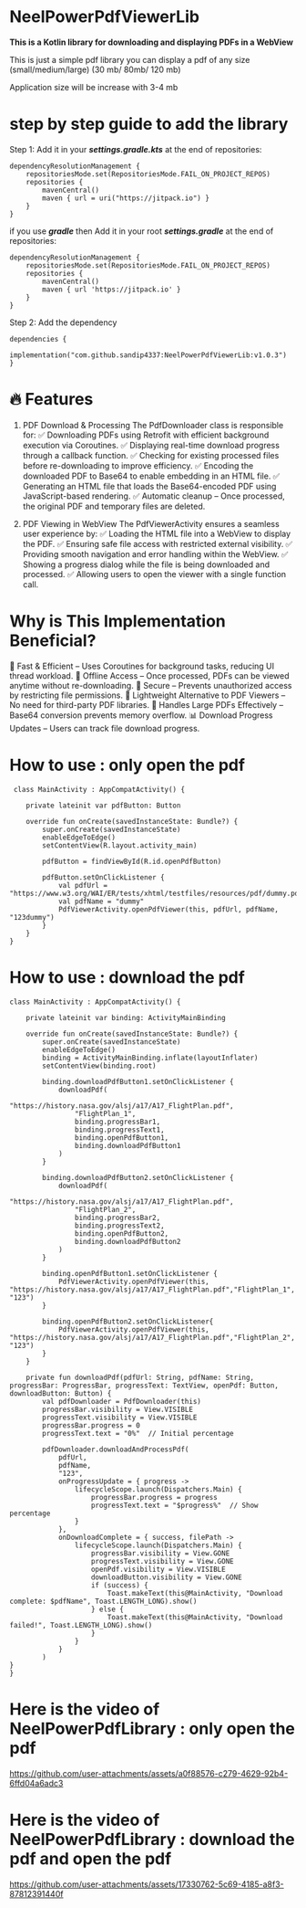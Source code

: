 # NeelPowerPdfViewerLib

**This is a Kotlin library for downloading and displaying PDFs in a WebView**

This is just a simple pdf library you can display a pdf of any size (small/medium/large) (30 mb/ 80mb/ 120 mb)

Application size will be increase with 3-4 mb

# step by step guide to add the library

Step 1: Add it in your ***settings.gradle.kts*** at the end of repositories:

	dependencyResolutionManagement {
		repositoriesMode.set(RepositoriesMode.FAIL_ON_PROJECT_REPOS)
		repositories {
			mavenCentral()
			maven { url = uri("https://jitpack.io") }
		}
	}

 if you use ***gradle*** then Add it in your root ***settings.gradle*** at the end of repositories:

	dependencyResolutionManagement {
		repositoriesMode.set(RepositoriesMode.FAIL_ON_PROJECT_REPOS)
		repositories {
			mavenCentral()
			maven { url 'https://jitpack.io' }
		}
	}

 
Step 2:  Add the dependency

	dependencies {
	        implementation("com.github.sandip4337:NeelPowerPdfViewerLib:v1.0.3")
	}

 # 🔥 Features

1. PDF Download & Processing
The PdfDownloader class is responsible for:
✅ Downloading PDFs using Retrofit with efficient background execution via Coroutines.
✅ Displaying real-time download progress through a callback function.
✅ Checking for existing processed files before re-downloading to improve efficiency.
✅ Encoding the downloaded PDF to Base64 to enable embedding in an HTML file.
✅ Generating an HTML file that loads the Base64-encoded PDF using JavaScript-based rendering.
✅ Automatic cleanup – Once processed, the original PDF and temporary files are deleted.

2. PDF Viewing in WebView
The PdfViewerActivity ensures a seamless user experience by:
✅ Loading the HTML file into a WebView to display the PDF.
✅ Ensuring safe file access with restricted external visibility.
✅ Providing smooth navigation and error handling within the WebView.
✅ Showing a progress dialog while the file is being downloaded and processed.
✅ Allowing users to open the viewer with a single function call.

#  Why is This Implementation Beneficial?
🚀 Fast & Efficient – Uses Coroutines for background tasks, reducing UI thread workload.
🔄 Offline Access – Once processed, PDFs can be viewed anytime without re-downloading.
🔐 Secure – Prevents unauthorized access by restricting file permissions.
📜 Lightweight Alternative to PDF Viewers – No need for third-party PDF libraries.
📡 Handles Large PDFs Effectively – Base64 conversion prevents memory overflow.
📊 Download Progress Updates – Users can track file download progress.

 # How to use : only open the pdf 

	 class MainActivity : AppCompatActivity() {
	
	    private lateinit var pdfButton: Button
	
	    override fun onCreate(savedInstanceState: Bundle?) {
	        super.onCreate(savedInstanceState)
	        enableEdgeToEdge()
	        setContentView(R.layout.activity_main)
	
	        pdfButton = findViewById(R.id.openPdfButton)
	
	        pdfButton.setOnClickListener {
	            val pdfUrl = "https://www.w3.org/WAI/ER/tests/xhtml/testfiles/resources/pdf/dummy.pdf"
	            val pdfName = "dummy"
	            PdfViewerActivity.openPdfViewer(this, pdfUrl, pdfName, "123dummy")
	        }
	    }
	}

  # How to use : download the pdf 

	class MainActivity : AppCompatActivity() {

	    private lateinit var binding: ActivityMainBinding
	
	    override fun onCreate(savedInstanceState: Bundle?) {
	        super.onCreate(savedInstanceState)
	        enableEdgeToEdge()
	        binding = ActivityMainBinding.inflate(layoutInflater)
	        setContentView(binding.root)
	
	        binding.downloadPdfButton1.setOnClickListener {
	            downloadPdf(
	                "https://history.nasa.gov/alsj/a17/A17_FlightPlan.pdf",
	                "FlightPlan_1",
	                binding.progressBar1,
	                binding.progressText1,
	                binding.openPdfButton1,
	                binding.downloadPdfButton1
	            )
	        }
	
	        binding.downloadPdfButton2.setOnClickListener {
	            downloadPdf(
	                "https://history.nasa.gov/alsj/a17/A17_FlightPlan.pdf",
	                "FlightPlan_2",
	                binding.progressBar2,
	                binding.progressText2,
	                binding.openPdfButton2,
	                binding.downloadPdfButton2
	            )
	        }
	
	        binding.openPdfButton1.setOnClickListener {
	            PdfViewerActivity.openPdfViewer(this, "https://history.nasa.gov/alsj/a17/A17_FlightPlan.pdf","FlightPlan_1", "123")
	        }
	
	        binding.openPdfButton2.setOnClickListener{
	            PdfViewerActivity.openPdfViewer(this, "https://history.nasa.gov/alsj/a17/A17_FlightPlan.pdf","FlightPlan_2", "123")
	        }
	    }
	
	    private fun downloadPdf(pdfUrl: String, pdfName: String, progressBar: ProgressBar, progressText: TextView, openPdf: Button, downloadButton: Button) {
	        val pdfDownloader = PdfDownloader(this)
	        progressBar.visibility = View.VISIBLE
	        progressText.visibility = View.VISIBLE
	        progressBar.progress = 0
	        progressText.text = "0%"  // Initial percentage
	
	        pdfDownloader.downloadAndProcessPdf(
	            pdfUrl,
	            pdfName,
	            "123",
	            onProgressUpdate = { progress ->
	                lifecycleScope.launch(Dispatchers.Main) {
	                    progressBar.progress = progress
	                    progressText.text = "$progress%"  // Show percentage
	                }
	            },
	            onDownloadComplete = { success, filePath ->
	                lifecycleScope.launch(Dispatchers.Main) {
	                    progressBar.visibility = View.GONE
	                    progressText.visibility = View.GONE
	                    openPdf.visibility = View.VISIBLE
	                    downloadButton.visibility = View.GONE
	                    if (success) {
	                        Toast.makeText(this@MainActivity, "Download complete: $pdfName", Toast.LENGTH_LONG).show()
	                    } else {
	                        Toast.makeText(this@MainActivity, "Download failed!", Toast.LENGTH_LONG).show()
	                    }
	                }
	            }
	        )
    }
	}
     

 # Here is the video of NeelPowerPdfLibrary : only open the pdf 

 https://github.com/user-attachments/assets/a0f88576-c279-4629-92b4-6ffd04a6adc3

 # Here is the video of NeelPowerPdfLibrary : download the pdf and open the pdf 

https://github.com/user-attachments/assets/17330762-5c69-4185-a8f3-87812391440f




